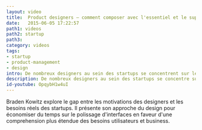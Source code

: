 ```yaml
---
layout: video
title:  Product designers – comment composer avec l'essentiel et le superflu
date:   2015-06-05 17:22:57
path1: videos
path2: startup
path3:
category: videos
tags:
- startup
- product-management
- design
intro: De nombreux designers au sein des startups se concentrent sur le look & feel de leur produit. Néanmoins, cette approche devient rapidement obsolète si il n'y a pas d'apport de solutions à des problémes ou des besoins utilisateurs.
description: De nombreux designers au sein des startups se concentre sur le look & feel de leur produit. Néanmoins, cette approche devient rapidement obsolète si il n'y a pas d'apport de solutions à des problémes ou des besoins utilisateurs.
id-youtube: OpqybH1w4uI
---
```


Braden Kowitz explore le gap entre les motivations des designers et les besoins réels des startups. Il présente son approche du design pour économiser du temps sur le polissage d'interfaces en faveur d'une comprehension plus étendue des besoins utilisateurs et business.